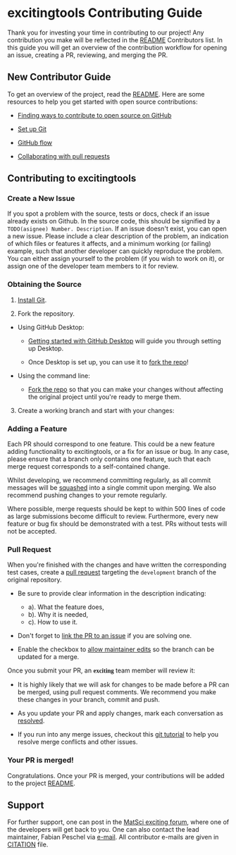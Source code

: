 # excitingtools Contributing Guide <!-- omit in toc -->

Thank you for investing your time in contributing to our project! Any contribution you make will be reflected in the 
[README](README.md) Contributors list. In this guide you will get an overview of the contribution workflow for opening 
an issue, creating a PR, reviewing, and merging the PR.

## New Contributor Guide

To get an overview of the project, read the [README](README.md). Here are some resources to help you get started with open source contributions:


- [Finding ways to contribute to open source on GitHub](https://docs.github.com/en/get-started/exploring-projects-on-github/finding-ways-to-contribute-to-open-source-on-github)

- [Set up Git](https://docs.github.com/en/get-started/quickstart/set-up-git)

- [GitHub flow](https://docs.github.com/en/get-started/quickstart/github-flow)

- [Collaborating with pull requests](https://docs.github.com/en/github/collaborating-with-pull-requests)


## Contributing to excitingtools

### Create a New Issue

If you spot a problem with the source, tests or docs, check if an issue already exists on Github. In the source code, 
this should be signified by a `TODO(asignee) Number. Description`. If an issue doesn't exist, you can open a new issue.
Please include a clear description of the problem, an indication of which files or features it affects, and a minimum 
working (or failing) example, such that another developer can quickly reproduce the problem. You can either assign 
yourself to the problem (if you wish to work on it), or assign one of the developer team members to it for review.

### Obtaining the Source

1. [Install Git](https://git-scm.com/book/en/v2/Getting-Started-Installing-Git).

2. Fork the repository.

- Using GitHub Desktop:

  - [Getting started with GitHub Desktop](https://docs.github.com/en/desktop/installing-and-configuring-github-desktop/getting-started-with-github-desktop) will guide you through setting up Desktop.

  - Once Desktop is set up, you can use it to [fork the repo](https://docs.github.com/en/desktop/contributing-and-collaborating-using-github-desktop/cloning-and-forking-repositories-from-github-desktop)!

- Using the command line:

  - [Fork the repo](https://docs.github.com/en/github/getting-started-with-github/fork-a-repo#fork-an-example-repository) so that you can make your changes without affecting the original project until you're ready to merge them.

3. Create a working branch and start with your changes:

### Adding a Feature

Each PR should correspond to one feature. This could be a new feature adding functionality to excitingtools, or a fix
for an issue or bug. In any case, please ensure that a branch only contains one feature, such that each merge request 
corresponds to a self-contained change.

Whilst developing, we recommend committing regularly, as all commit messages will be [squashed](https://git-scm.com/book/en/v2/Git-Tools-Rewriting-History)
 into a single commit upon merging. We also recommend pushing changes to your remote regularly. 

Where possible, merge requests should be kept to within 500 lines of code as large submissions become difficult to review.
Furthermore, every new feature or bug fix should be demonstrated with a test. PRs without tests will not be accepted.

### Pull Request

When you're finished with the changes and have written the corresponding test cases, create a [pull request](https://docs.github.com/en/pull-requests/collaborating-with-pull-requests/proposing-changes-to-your-work-with-pull-requests/creating-a-pull-request
) targeting the `development` branch of the original repository.

- Be sure to provide clear information in the description indicating:   
  - a). What the feature does,   
  - b). Why it is needed,  
  - c). How to use it.  


- Don't forget to [link the PR to an issue](https://docs.github.com/en/issues/tracking-your-work-with-issues/linking-a-pull-request-to-an-issue) if you are solving one.

- Enable the checkbox to [allow maintainer edits](https://docs.github.com/en/github/collaborating-with-issues-and-pull-requests/allowing-changes-to-a-pull-request-branch-created-from-a-fork) so the branch can be updated for a merge.

Once you submit your PR, an <span style="font-family:american typewriter; font-size:1em;">**exciting**</span> 
team member will review it:

- It is highly likely that we will ask for changes to be made before a PR can be merged, using pull request comments. 
  We recommend you make these changes in your branch, commit and push.

- As you update your PR and apply changes, mark each conversation as [resolved](https://docs.github.com/en/github/collaborating-with-issues-and-pull-requests/commenting-on-a-pull-request#resolving-conversations).

- If you run into any merge issues, checkout this [git tutorial](https://github.com/skills/resolve-merge-conflicts) to help you resolve merge conflicts and other issues.

### Your PR is merged!

Congratulations. Once your PR is merged, your contributions will be added to the project [README](README.md).

## Support

For further support, one can post in the [MatSci exciting forum](https://matsci.org/c/exciting), where one of the
developers will get back to you. One can also contact the lead maintainer, Fabian Peschel via [e-mail](peschelf@physik.hu-berlin.de).
All contributor e-mails are given in [CITATION](CITATION.cff) file.
